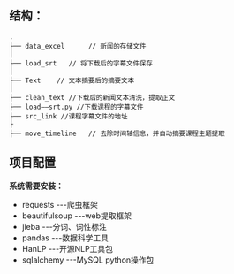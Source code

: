 
## 结构：

```
.
├── data_excel      // 新闻的存储文件
│   
├── load_srt   // 将下载后的字幕文件保存
│   
├── Text    // 文本摘要后的摘要文本
│
├── clean_text //下载后的新闻文本清洗，提取正文
├── load——srt.py //下载课程的字幕文件
├── src_link //课程字幕文件的地址
├
├── move_timeline   // 去除时间轴信息，并自动摘要课程主题提取

```





## 项目配置

**系统需要安装：**

- requests    ---爬虫框架
- beautifulsoup     ---web提取框架
- jieba      ---分词、词性标注
- pandas    ---数据科学工具
- HanLP   ---开源NLP工具包
- sqlalchemy  ---MySQL python操作包





